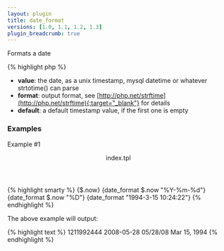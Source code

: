 ```yaml
---
layout: plugin
title: date_format
versions: [1.0, 1.1, 1.2, 1.3]
plugin_breadcrumb: true
---
```


Formats a date
<div class="code-box">
{% highlight php %}
<?php
date_format(string $value, [ string $format = '%b %e, %Y', [ mixed $default = null ]])
{% endhighlight %}
</div>

* **value**: the date, as a unix timestamp, mysql datetime or whatever strtotime() can parse
* **format**: output format, see [http://php.net/strftime](http://php.net/strftime){:target="_blank"} for details
* **default**: a default timestamp value, if the first one is empty

### Examples
Example #1
<div class="code-box">
<header>index.tpl</header>
{% highlight smarty %}
{$.now}
{date_format $.now "%Y-%m-%d"}
{date_format $.now "%D"}
{date_format "1994-3-15 10:24:22"}
{% endhighlight %}
</div>

The above example will output:
<div class="code-box">
{% highlight text %}
1211992444
2008-05-28
05/28/08
Mar 15, 1994
{% endhighlight %}
</div>